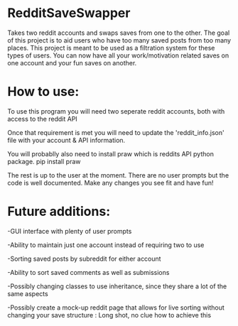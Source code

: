 # RedditSaveSwapper
Takes two reddit accounts and swaps saves from one to the other. 
The goal of this project is to aid users who have too many saved posts from too many places. This project is meant to be used as a filtration system for these types of users. You can now have all your work/motivation related saves on one account and your fun saves on another.


# How to use:
To use this program you will need two seperate reddit accounts, both with access to the reddit API

Once that requirement is met you will need to update the 'reddit_info.json' file with your account & API information.

You will probablly also need to install praw which is reddits API python package. pip install praw

The rest is up to the user at the moment. There are no user prompts but the code is well documented. Make any changes you see fit and have fun!



# Future additions:
-GUI interface with plenty of user prompts

-Ability to maintain just one account instead of requiring two to use

-Sorting saved posts by subreddit for either account

-Ability to sort saved comments as well as submissions

-Possibly changing classes to use inheritance, since they share a lot of the same aspects

-Possibly create a mock-up reddit page that allows for live sorting without changing your save structure : Long shot, no clue how to achieve this

